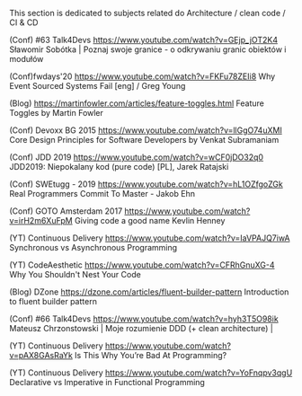 
This section is dedicated to subjects related do Architecture / clean code / CI & CD

(Conf) #63 Talk4Devs
https://www.youtube.com/watch?v=GEjp_jOT2K4
Sławomir Sobótka | Poznaj swoje granice - o odkrywaniu granic obiektów i modułów

(Conf)fwdays'20
https://www.youtube.com/watch?v=FKFu78ZEIi8
Why Event Sourced Systems Fail [eng] / Greg Young

(Blog)
https://martinfowler.com/articles/feature-toggles.html
Feature Toggles by Martin Fowler

(Conf) Devoxx BG 2015
https://www.youtube.com/watch?v=llGgO74uXMI
Core Design Principles for Software Developers by Venkat Subramaniam

(Conf) JDD 2019
https://www.youtube.com/watch?v=wCF0jDO32q0
JDD2019: Niepokalany kod (pure code) [PL], Jarek Ratajski

(Conf) SWEtugg - 2019
https://www.youtube.com/watch?v=hL1OZfgoZGk
Real Programmers Commit To Master - Jakob Ehn

(Conf) GOTO Amsterdam 2017
https://www.youtube.com/watch?v=irH2m6XuFpM
Giving code a good name Kevlin Henney

(YT) Continuous Delivery
https://www.youtube.com/watch?v=IaVPAJQ7iwA
Synchronous vs Asynchronous Programming

(YT) CodeAesthetic
https://www.youtube.com/watch?v=CFRhGnuXG-4
Why You Shouldn't Nest Your Code

(Blog) DZone
https://dzone.com/articles/fluent-builder-pattern
Introduction to fluent builder pattern

(Conf)  #66 Talk4Devs
https://www.youtube.com/watch?v=hyh3T5O98ik
Mateusz Chrzonstowski | Moje rozumienie DDD (+ clean architecture) |

(YT) Continuous Delivery
https://www.youtube.com/watch?v=pAX8GAsRaYk
Is This Why You’re Bad At Programming?

(YT)
Continuous Delivery
https://www.youtube.com/watch?v=YoFnqpv3qgU
Declarative vs Imperative in Functional Programming
